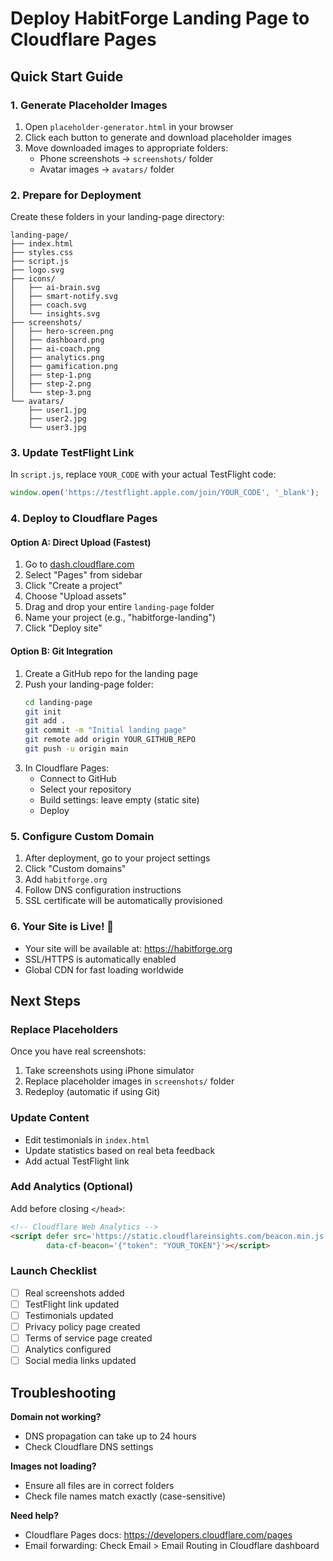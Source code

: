 # Deploy HabitForge Landing Page to Cloudflare Pages

## Quick Start Guide

### 1. Generate Placeholder Images
1. Open `placeholder-generator.html` in your browser
2. Click each button to generate and download placeholder images
3. Move downloaded images to appropriate folders:
   - Phone screenshots → `screenshots/` folder
   - Avatar images → `avatars/` folder

### 2. Prepare for Deployment

Create these folders in your landing-page directory:
```
landing-page/
├── index.html
├── styles.css
├── script.js
├── logo.svg
├── icons/
│   ├── ai-brain.svg
│   ├── smart-notify.svg
│   ├── coach.svg
│   └── insights.svg
├── screenshots/
│   ├── hero-screen.png
│   ├── dashboard.png
│   ├── ai-coach.png
│   ├── analytics.png
│   ├── gamification.png
│   ├── step-1.png
│   ├── step-2.png
│   └── step-3.png
└── avatars/
    ├── user1.jpg
    ├── user2.jpg
    └── user3.jpg
```

### 3. Update TestFlight Link
In `script.js`, replace `YOUR_CODE` with your actual TestFlight code:
```javascript
window.open('https://testflight.apple.com/join/YOUR_CODE', '_blank');
```

### 4. Deploy to Cloudflare Pages

#### Option A: Direct Upload (Fastest)
1. Go to [dash.cloudflare.com](https://dash.cloudflare.com)
2. Select "Pages" from sidebar
3. Click "Create a project"
4. Choose "Upload assets"
5. Drag and drop your entire `landing-page` folder
6. Name your project (e.g., "habitforge-landing")
7. Click "Deploy site"

#### Option B: Git Integration
1. Create a GitHub repo for the landing page
2. Push your landing-page folder:
   ```bash
   cd landing-page
   git init
   git add .
   git commit -m "Initial landing page"
   git remote add origin YOUR_GITHUB_REPO
   git push -u origin main
   ```
3. In Cloudflare Pages:
   - Connect to GitHub
   - Select your repository
   - Build settings: leave empty (static site)
   - Deploy

### 5. Configure Custom Domain
1. After deployment, go to your project settings
2. Click "Custom domains"
3. Add `habitforge.org`
4. Follow DNS configuration instructions
5. SSL certificate will be automatically provisioned

### 6. Your Site is Live! 🎉
- Your site will be available at: https://habitforge.org
- SSL/HTTPS is automatically enabled
- Global CDN for fast loading worldwide

## Next Steps

### Replace Placeholders
Once you have real screenshots:
1. Take screenshots using iPhone simulator
2. Replace placeholder images in `screenshots/` folder
3. Redeploy (automatic if using Git)

### Update Content
- Edit testimonials in `index.html`
- Update statistics based on real beta feedback
- Add actual TestFlight link

### Add Analytics (Optional)
Add before closing `</head>`:
```html
<!-- Cloudflare Web Analytics -->
<script defer src='https://static.cloudflareinsights.com/beacon.min.js' 
        data-cf-beacon='{"token": "YOUR_TOKEN"}'></script>
```

### Launch Checklist
- [ ] Real screenshots added
- [ ] TestFlight link updated
- [ ] Testimonials updated
- [ ] Privacy policy page created
- [ ] Terms of service page created
- [ ] Analytics configured
- [ ] Social media links updated

## Troubleshooting

**Domain not working?**
- DNS propagation can take up to 24 hours
- Check Cloudflare DNS settings

**Images not loading?**
- Ensure all files are in correct folders
- Check file names match exactly (case-sensitive)

**Need help?**
- Cloudflare Pages docs: https://developers.cloudflare.com/pages
- Email forwarding: Check Email > Email Routing in Cloudflare dashboard